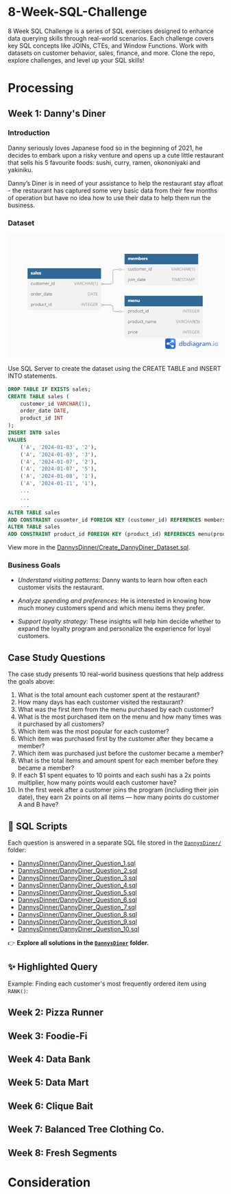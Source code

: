 # 8-Week-SQL-Challenge
8 Week SQL Challenge is a series of SQL exercises designed to enhance data querying skills through real-world scenarios. Each challenge covers key SQL concepts like JOINs, CTEs, and Window Functions. Work with datasets on customer behavior, sales, finance, and more. Clone the repo, explore challenges, and level up your SQL skills!
# Processing
## Week 1: Danny's Diner
### Introduction
Danny seriously loves Japanese food so in the beginning of 2021, he decides to embark upon a risky venture and opens up a cute little restaurant that sells his 5 favourite foods: sushi, curry, ramen, okononiyaki and yakiniku.

Danny’s Diner is in need of your assistance to help the restaurant stay afloat - the restaurant has captured some very basic data from their few months of operation but have no idea how to use their data to help them run the business.
### Dataset
![Danny's Diner.png](https://github.com/khangtran85/8-Week-SQL-Challenge/blob/main/DannysDinner/Danny's%20Diner.png)

Use SQL Server to create the dataset using the CREATE TABLE and INSERT INTO statements.
``` SQL
DROP TABLE IF EXISTS sales;
CREATE TABLE sales (
	customer_id VARCHAR(1),
	order_date DATE,
	product_id INT
);
INSERT INTO sales
VALUES
	('A', '2024-01-03', '2'),
	('A', '2024-01-03', '3'),
	('A', '2024-01-07', '2'),
	('A', '2024-01-07', '5'),
	('A', '2024-01-08', '1'),
	('A', '2024-01-11', '1'),
	...
	...
	...
ALTER TABLE sales
ADD CONSTRAINT cusomter_id FOREIGN KEY (customer_id) REFERENCES members(customer_id);
ALTER TABLE sales
ADD CONSTRAINT product_id FOREIGN KEY (product_id) REFERENCES menu(product_id);
```
View more in the [DannysDinner/Create_DannyDiner_Dataset.sql](DannysDinner/Create_DannyDiner_Dataset.sql).
### Business Goals
- *Understand visiting patterns*: Danny wants to learn how often each customer visits the restaurant.

- *Analyze spending and preferences*: He is interested in knowing how much money customers spend and which menu items they prefer.

- *Support loyalty strategy*: These insights will help him decide whether to expand the loyalty program and personalize the experience for loyal customers.

## Case Study Questions
The case study presents 10 real-world business questions that help address the goals above:

1. What is the total amount each customer spent at the restaurant?  
2. How many days has each customer visited the restaurant?  
3. What was the first item from the menu purchased by each customer?  
4. What is the most purchased item on the menu and how many times was it purchased by all customers?  
5. Which item was the most popular for each customer?  
6. Which item was purchased first by the customer after they became a member?  
7. Which item was purchased just before the customer became a member?  
8. What is the total items and amount spent for each member before they became a member?  
9. If each $1 spent equates to 10 points and each sushi has a 2x points multiplier, how many points would each customer have?  
10. In the first week after a customer joins the program (including their join date), they earn 2x points on all items — how many points do customer A and B have?

## 📂 SQL Scripts

Each question is answered in a separate SQL file stored in the [`DannysDiner/`](DannysDiner/) folder:

- [DannysDinner/DannyDiner_Question_1.sql](DannysDiner/DannyDiner_Question_1.sql)  
- [DannysDinner/DannyDiner_Question_2.sql](DannysDiner/DannyDiner_Question_2.sql)  
- [DannysDinner/DannyDiner_Question_3.sql](DannysDiner/DannyDiner_Question_3.sql)  
- [DannysDinner/DannyDiner_Question_4.sql](DannysDiner/DannyDiner_Question_4.sql)  
- [DannysDinner/DannyDiner_Question_5.sql](DannysDiner/DannyDiner_Question_5.sql)  
- [DannysDinner/DannyDiner_Question_6.sql](DannysDiner/DannyDiner_Question_6.sql)  
- [DannysDinner/DannyDiner_Question_7.sql](DannysDiner/DannyDiner_Question_7.sql)  
- [DannysDinner/DannyDiner_Question_8.sql](DannysDiner/DannyDiner_Question_8.sql)  
- [DannysDinner/DannyDiner_Question_9.sql](DannysDiner/DannyDiner_Question_9.sql)  
- [DannysDinner/DannyDiner_Question_10.sql](DannysDiner/DannyDiner_Question_10.sql)

👉 **Explore all solutions in the [`DannysDiner`](DannysDiner/) folder.**

## ✨ Highlighted Query

Example: Finding each customer's most frequently ordered item using `RANK()`:
## Week 2: Pizza Runner
## Week 3: Foodie-Fi
## Week 4: Data Bank
## Week 5: Data Mart
## Week 6: Clique Bait
## Week 7: Balanced Tree Clothing Co.
## Week 8: Fresh Segments
# Consideration

